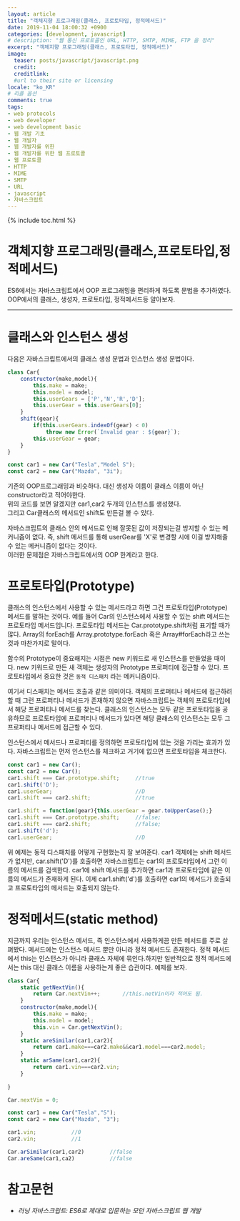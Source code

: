 ```yaml
---
layout: article
title: "객체지향 프로그래밍(클래스, 프로토타입, 정적메서드)"
date: 2019-11-04 18:00:32 +0900
categories: [development, javascript]
# description: "웹 통신 프로토콜인 URL, HTTP, SMTP, MIME, FTP 을 정리"
excerpt: "객체지향 프로그래밍(클래스, 프로토타입, 정적메서드)"
image:
  teaser: posts/javascript/javascript.png
  credit: 
  creditlink: 
  #url to their site or licensing
locale: "ko_KR"
# 리플 옵션
comments: true
tags:
- web protocols
- web developer
- web development basic
- 웹 개발 기초
- 웹 개발자
- 웹 개발자를 위한
- 웹 개발자를 위한 웹 프로토콜
- 웹 프로토콜
- HTTP
- MIME
- SMTP
- URL
- javascript
- 자바스크립트
---
```

{% include toc.html %}
# 객체지향 프로그래밍(클래스,프로토타입,정적메서드)
ES6에서는 자바스크립트에서 OOP 프로그래밍을 편리하게 하도록 문법을 추가하였다. OOP에서의 클래스, 생성자, 프로토타입, 정적메서드등 알아보자.

---

# 클래스와 인스턴스 생성
다음은 자바스크립트에서의 클래스 생성 문법과 인스턴스 생성 문법이다.  

```javascript
class Car{
    constructor(make,model){
        this.make = make;
        this.model = model;
        this.userGears = ['P','N','R','D'];
        this.userGear = this.userGears[0];
    }
    shift(gear){
        if(this.userGears.indexOf(gear) < 0)
            throw new Error(`Invalid gear : ${gear}`);
        this.userGear = gear;
    }
}

const car1 = new Car("Tesla","Model S");
const car2 = new Car("Mazda", "3i");
```

기존의 OOP프로그래밍과 비슷하다. 대신 생성자 이름이 클래스 이름이 아닌 constructor라고 적어야한다.  
위의 코드를 보면 알겠지만 car1,car2 두개의 인스턴스를 생성했다.  
그리고 Car클래스의 메서드인 shift도 만든걸 볼 수 있다.  

자바스크립트의 클래스 안의 메서드로 인해 잘못된 값이 저장되는걸 방지할 수 있는 메커니즘이 없다. 
즉, shift 메서드를 통해 userGear를 'X'로 변경할 시에 이걸 방지해줄 수 있는 메커니즘이 없다는 것이다.  
이러한 문제점은 자바스크립트에서의 OOP 한계라고 한다.  


# 프로토타입(Prototype)
클래스의 인스턴스에서 사용할 수 있는 메서드라고 하면 그건 프로토타입(Prototype) 메서드를 말하는 것이다.
예를 들어 Car의 인스턴스에서 사용할 수 있는 shift 메서드는 프로토타입 메서드입니다. 프로토타입 메서드는 Car.prototype.shift처럼 표기할 때가 많다.
Array의 forEach를 Array.prototype.forEach 혹은 Array#forEach라고 쓰는 것과 마찬가지로 말이다.  

함수의 Prototype이 중요해지는 시점은 new 키워드로 새 인스턴스를 만들었을 때이다. new 키워드로 만든 새 객체는 생성자의 Prototype 프로퍼티에 접근할 수 있다.
프로토타입에서 중요한 것은 `동적 디스패치` 라는 메커니즘이다.  

여기서 디스패치는 메서드 호출과 같은 의미이다. 객체의 프로퍼티나 메서드에 접근하려 할 때 그런 프로퍼티나 메서드가 존재하지 않으면 자바스크립트는 객체의 프로토타입에서 해당 프로퍼티나 메서드를 찾는다. 클래스의 인스턴스는 모두 같은 프로토타입을 공유하므로 프로토타입에 프로퍼티나 메서드가 있다면 해당 클래스의 인스턴스는 모두 그 프로퍼티나 메서드에 접근할 수 있다.  

인스턴스에서 메서드나 프로퍼티를 정의하면 프로토타입에 있는 것을 가리는 효과가 있다. 자바스크립트는 먼저 인스턴스를 체크하고 거기에 없으면 프로토타입을 체크한다.

```javascript
const car1 = new Car();
const car2 = new Car();
car1.shift === Car.prototype.shift;     //true
car1.shift('D');                        
car1.userGear;                          //D
car1.shift === car2.shift;              //true

car1.shift = function(gear){this.userGear = gear.toUpperCase();}
car1.shift === Car.prototype.shift;     //false;
car1.shift === car2.shift;              //false;
car1.shift('d');
car1.userGear;                          //D
```

위 예제는 동적 디스패치를 어떻게 구현했는지 잘 보여준다. car1 객체에는 shift 메서드가 없지만, car.shift('D')를 호출하면 자바스크립트는 car1의 프로토타입에서 그런 이름의 메서드를 검색한다. car1에 shift 메서드를 추가하면 car1과 프로토타입에 같은 이름의 메서드가 존재하게 된다. 이제 car1.shift('d')를 호출하면 car1의 메서드가 호출되고 프로토타입의 메서드는 호출되지 않는다.  


# 정적메서드(static method)
지금까지 우리는 인스턴스 메서드, 즉 인스턴스에서 사용하게끔 만든 메서드를 주로 살펴봤다. 메서드에는 인스턴스 메서드 뿐만 아니라 정적 메서드도 존재한다.
정적 메서드에서 this는 인스턴스가 아니라 클래스 자체에 묶인다.하지만 일반적으로 정적 메서드에서는 this 대신 클래스 이름을 사용하는게 좋은 습관이다.
예제를 보자.

```javascript
class Car{
    static getNextVin(){
        return Car.nextVin++;       //this.netVin이라 적어도 됨.
    }
    constructor(make,model){
        this.make = make;
        this.model = model;
        this.vin = Car.getNextVin();
    }
    static areSimilar(car1,car2){
        return car1.make===car2.make&&car1.model===car2.model;
    }
    static arSame(car1,car2){
        return car1.vin===car2.vin;
    }
    
}

Car.nextVin = 0;

const car1 = new Car("Tesla","S");
const car2 = new Car("Mazda", "3");

car1.vin;           //0
car2.vin;           //1

Car.arSimilar(car1,car2)        //false
Car.areSame(car1,ca2)           //false

```

# 참고문헌
- *러닝 자바스크립트: ES6로 제대로 입문하는 모던 자바스크립트 웹 개발*
